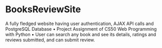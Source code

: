 # BooksReviewSite

A fully fledged website having user authentication, AJAX API calls and PostgreSQL Database
• Project Assignment of CS50 Web Programming with Python
• User can search any book and see its details, ratings and reviews submitted, and can submit review.
